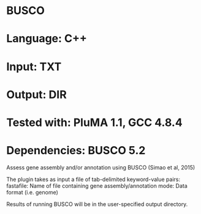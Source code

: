 # BUSCO
# Language: C++
# Input: TXT
# Output: DIR
# Tested with: PluMA 1.1, GCC 4.8.4
# Dependencies: BUSCO 5.2

Assess gene assembly and/or annotation using BUSCO (Simao et al, 2015)

The plugin takes as input a file of tab-delimited keyword-value pairs:
fastafile: Name of file containing gene assembly/annotation 
mode: Data format (i.e. genome)

Results of running BUSCO will be in the user-specified output directory.
